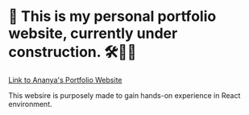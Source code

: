 # 💼 This is my personal portfolio website, currently under construction. 🛠️👷‍♀️
[Link to Ananya's Portfolio Website](https://ananyagupta.netlify.app)

This websire is purposely made to gain hands-on experience in React environment.

